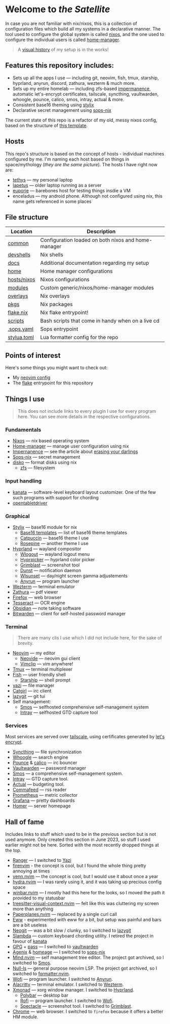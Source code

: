 # Welcome to _the Satellite_

In case you are not familiar with nix/nixos, this is a collection of configuration files which build all my systems in a declarative manner. The tool used to configure the global system is called [nixos](https://nixos.org/), and the one used to configure the individual users is called [home-manager](https://github.com/nix-community/home-manager).

> A [visual history](./docs/history.md) of my setup is in the works!

## Features this repository includes:

- Sets up all the apps I use — including git, neovim, fish, tmux, starship, hyprland, anyrun, discord, zathura, wezterm & much more.
- Sets up my entire homelab — including zfs-based [impermanence](https://grahamc.com/blog/erase-your-darlings), automatic let's-encrypt certificates, tailscale, syncthing, vaultwarden, whoogle, pounce, calico, smos, intray, actual & more.
- Consistent base16 theming using [stylix](https://github.com/danth/stylix)
- Declarative secret management using [sops-nix](https://github.com/Mic92/sops-nix)

The current state of this repo is a refactor of my old, messy nixos config, based on the structure of [this template](https://github.com/Misterio77/nix-starter-configs).

## Hosts

This repo's structure is based on the concept of hosts - individual machines configured by me. I'm naming each host based on things in space/mythology (_they are the same picture_). The hosts I have right now are:

- [tethys](./hosts/nixos/tethys/) — my personal laptop
- [lapetus](./hosts/nixos/lapetus/) — older laptop running as a server
- [euporie](./hosts/nixos/euporie/) — barebones host for testing things insdie a VM
- enceladus — my android phone. Although not configured using nix, this name gets referenced in some places

## File structure

| Location                     | Description                                         |
| ---------------------------- | --------------------------------------------------- |
| [common](./common)           | Configuration loaded on both nixos and home-manager |
| [devshells](./devshells)     | Nix shells                                          |
| [docs](./docs)               | Additional documentation regarding my setup         |
| [home](./home)               | Home manager configurations                         |
| [hosts/nixos](./hosts/nixos) | Nixos configurations                                |
| [modules](./modules)         | Custom generic/nixos/home-manager modules           |
| [overlays](./overlays)       | Nix overlays                                        |
| [pkgs](./pkgs)               | Nix packages                                        |
| [flake.nix](./flake.nix)     | Nix flake entrypoint!                               |
| [scripts](./scripts)         | Bash scripts that come in handy when on a live cd   |
| [.sops.yaml](./.sops.yaml)   | Sops entrypoint                                     |
| [stylua.toml](./stylua.toml) | Lua formatter config for the repo                   |

## Points of interest

Here's some things you might want to check out:

- My [neovim config](./home/features/neovim)
- The [flake](./flake.nix) entrypoint for this repository

## Things I use

> This does not include links to every plugin I use for every program here. You can see more details in the respective configurations.

### Fundamentals

- [Nixos](http://nixos.org/) — nix based operating system
- [Home-manager](https://github.com/nix-community/home-manager) — manage user configuration using nix
- [Impernanence](https://github.com/nix-community/impermanence) — see the article about [erasing your darlings](https://grahamc.com/blog/erase-your-darlings)
- [Sops-nix](https://github.com/Mic92/sops-nix) — secret management
- [disko](https://github.com/nix-community/disko) — format disks using nix
  - [zfs](https://openzfs.org/wiki/Main_Page) — filesystem

### Input handling

- [kanata](https://github.com/jtroo/kanata) — software-level keyboard layout customizer. One of the few such programs with support for chording
- [opentabletdriver](https://opentabletdriver.net/)

### Graphical

- [Stylix](https://github.com/danth/stylix) — base16 module for nix
  - [Base16 templates](https://github.com/chriskempson/base16-templates-source) — list of base16 theme templates
  - [Catpuccin](https://github.com/catppuccin/catppuccin) — base16 theme I use
  - [Rosepine](https://rosepinetheme.com/) — another theme I use
- [Hyprland](https://hyprland.org/) — wayland compositor
  - [Wlogout](https://github.com/ArtsyMacaw/wlogout) — wayland logout menu
  - [Hyprpicker](https://github.com/hyprwm/hyprpicker) — hyprland color picker
  - [Grimblast](https://github.com/hyprwm/contrib/tree/main/grimblast) — screenshot tool
  - [Dunst](https://dunst-project.org/) — notification daemon
  - [Wlsunset](https://sr.ht/~kennylevinsen/wlsunset/) — day/night screen gamma adjustements
  - [Anyrun](https://github.com/Kirottu/anyrun) — program launcher
- [Wezterm](https://wezfurlong.org/wezterm/) — terminal emulator
- [Zathura](https://pwmt.org/projects/zathura/) — pdf viewer
- [Firefox](https://www.mozilla.org/en-US/firefox/) — web browser
- [Tesseract](https://github.com/tesseract-ocr/tesseract) — OCR engine
- [Obsidian](https://obsidian.md/) — note taking software
- [Bitwarden](https://bitwarden.com/) — client for self-hosted password manager

### Terminal

> There are many clis I use which I did not include here, for the sake of brevity.

- [Neovim](https://neovim.io/) — my editor
  - [Neovide](https://neovide.dev/index.html) — neovim gui client
  - [Vimclip](https://github.com/hrantzsch/vimclip) — vim anywhere!
- [Tmux](https://github.com/tmux/tmux/wiki) — terminal multiplexer
- [Fish](https://fishshell.com/) — user friendly shell
  - [Starship](https://starship.rs/) — shell prompt
- [yazi](https://github.com/sxyazi/yazi) — file manager
- [Catgirl](https://git.causal.agency/catgirl/about/) — irc client
- [lazygit](https://github.com/jesseduffield/lazygit) — git tui
- Self management:
  - [Smos](https://github.com/NorfairKing/smos) — selfhosted comprehensive self-management system
  - [Intray](https://github.com/NorfairKing/intray) — selfhosted GTD capture tool

### Services

Most services are served over [tailscale](https://tailscale.com/), using certificates generated by [let's encrypt](https://letsencrypt.org/).

- [Syncthing](https://syncthing.net/) — file synchronization
- [Whoogle](https://github.com/benbusby/whoogle-search#manual-docker) — search engine
- [Pounce](https://git.causal.agency/pounce/about/) & [calico](https://git.causal.agency/pounce/about/calico.1) — irc bouncer
- [Vaultwarden](https://github.com/dani-garcia/vaultwarden/) — password manager
- [Smos](https://github.com/NorfairKing/smos) — a comprehensive self-management system.
- [Intray](https://github.com/NorfairKing/intray) — GTD capture tool.
- [Actual](https://actualbudget.org/) — budgeting tool.
- [Commafeed](https://github.com/Athou/commafeed) — rss reader
- [Prometheus](https://github.com/prometheus/prometheus) — metric collector
- [Grafana](https://github.com/grafana/grafana) — pretty dashboards
- [Homer](https://github.com/bastienwirtz/homer) — server homepage

## Hall of fame

Includes links to stuff which used to be in the previous section but is not used anymore. Only created this section in June 2023, so stuff I used earlier might not be here. Sorted with the most recently dropped things at the top.

- [Ranger](https://github.com/ranger/ranger) — I switched to [Yazi](https://github.com/sxyazi/yazi)
- [firenvim](https://glacambre/firenvim) - the concept is cool, but I found the whole thing pretty annoying at times
- [venn.nvim](https://jbyuki/venn.nvim) — the concept is cool, but I would use it about once a year
- [hydra.nvim](https://anuvyklack/hydra.nvim) — I was rarely using it, and it was taking up precious config space
- [winbar.nvim](https://github.com/fgheng/winbar.nvim) — I mostly had this here for the looks, so I moved the path it provided to my statusbar
- [treesitter-visual-context.nvim](https://github.com/haringsrob/nvim_context_vt) — felt like this was cluttering my screen more than anything
- [Paperplanes.nvim](https://rktjmp/paperplanes.nvim) — replaced by a single curl call
- [Eww](https://github.com/elkowar/eww) - experimented with eww for a bit, but setup was painful and bars are a bit useless
- [Neogit](https://github.com/NeogitOrg/neogit) — was a bit slow / clunky, so I switched to [lazygit](https://github.com/jesseduffield/lazygit)
- [Slambda](https://github.com/Mateiadrielrafael/slambda) — custom keyboard chording utility. I retired the project in favour of [kanata](https://github.com/jtroo/kanata)
- [GPG](https://gnupg.org/) + [pass](https://www.passwordstore.org/) — I switched to [vaultwarden](https://github.com/dani-garcia/vaultwarden/)
- [Agenix](https://github.com/ryantm/agenix) & [homeage](https://github.com/jordanisaacs/homeage) — I switched to [sops-nix](https://github.com/Mic92/sops-nix)
- [Mind.nvim](https://github.com/phaazon/mind.nvim) — self management tree editor. The project got archived, so I switched to [Smos](https://github.com/NorfairKing/smos).
- [Null-ls](https://github.com/jose-elias-alvarez/null-ls.nvim) — general purpose neovim LSP. The project got archived, so I switched to [formatter.nvim](https://github.com/mhartington/formatter.nvim).
- [Wofi](https://sr.ht/~scoopta/wofi/) — program launcher. I switched to [Anyrun](https://github.com/Kirottu/anyrun).
- [Alacritty](https://github.com/alacritty/alacritty) — terminal emulator. I switched to [Wezterm](https://wezfurlong.org/wezterm/).
- [Xmonad](https://xmonad.org/) — xorg window manager. I switched to [Hyprland](https://hyprland.org/).
  - [Polybar](https://github.com/polybar/polybar) — desktop bar
  - [Rofi](https://github.com/davatorium/rofi) — program launcher. I switched to [Wofi](https://sr.ht/~scoopta/wofi/).
  - [Spectacle](https://apps.kde.org/spectacle/) — screenshot tool. I switched to [Grimblast](https://github.com/hyprwm/contrib/tree/main/grimblast).
- [Chrome](https://www.google.com/chrome/) — web browser. I switched to `firefox` because it offers a better HM module.
